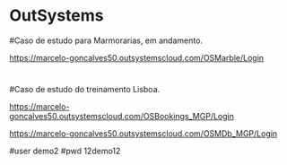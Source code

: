 # OutSystems

#Caso de estudo para Marmorarias, em andamento.

https://marcelo-goncalves50.outsystemscloud.com/OSMarble/Login
#

#Caso de estudo do treinamento Lisboa.

https://marcelo-goncalves50.outsystemscloud.com/OSBookings_MGP/Login

https://marcelo-goncalves50.outsystemscloud.com/OSMDb_MGP/Login

#user demo2
#pwd  12demo12

